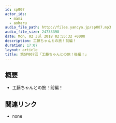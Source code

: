 ```yaml
---
id: sp007
actor_ids:
  - mami
  - aoharu
audio_file_path: http://files.yancya.jp/sp007.mp3
audio_file_size: 24733398
date: Mon, 02 Jul 2018 02:55:32 +0000
description: 工藤ちゃんとの旅！前編！
duration: 17:07
layout: article
title: 第SP007回「工藤ちゃんとの旅！後編！」
---
```

## 概要

* 工藤ちゃんとの旅！前編！

## 関連リンク

* none
